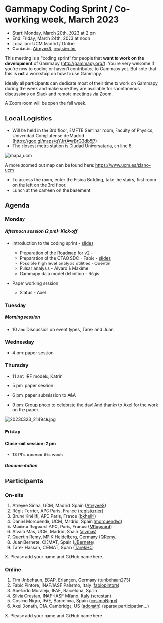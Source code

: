 # Gammapy Coding Sprint / Co-working week, March 2023

* Start: Monday, March 20th, 2023 at 2 pm
* End: Friday, March 24th, 2023 at noon
* Location: UCM Madrid / Online
* Contacts: [AtreyeeS](https://github.com/AtreyeeS), [registerrier](https://https://github.com/github.com/registerrier)

This meeting is a "coding sprint" for people that **want to work on the development** of Gammapy
(http://gammapy.org/). You're very welcome if you're new to coding or haven't contributed to
Gammapy yet. But note that this is **not** a workshop on how to use Gammapy.

Ideally all participants can dedicate most of their time to work on Gammapy during the week and make sure they are available for spontaneous discussions on Slack and remote meetings via Zoom.

A Zoom room will be open the full week.

## Local Logistics

- Will be held in the 3rd floor, EMFTE Seminar room, Faculty of Physics, Univeridad Complutense de Madrid (https://goo.gl/maps/qYJrtAwrBrG3db5j7)
- The closest metro station is Ciudad Universataria, on line 6.

![mapa_ucm](https://user-images.githubusercontent.com/32677370/225902054-c6f466e7-e5d8-455d-ad90-25b71617553f.jpg)

A more zoomed out map can be found here: https://www.ucm.es/plano-ucm


- To access the room, enter the Fisica Building, take the stairs, first room on the left on the 3rd floor.
- Lunch at the canteen on the basement



## Agenda


### Monday 
##### Afternoon session (2 pm): Kick-off
* Introduction to the coding sprint - [slides](coding_sprint_intro.pdf)
  * Preparation of the Roadmap for v2 - 
  * Preparation of the CTAO SDC - Fabio - [slides](SDC_summary_models_fabio.pdf)
  * Possible high level analysis utilities - Quentin
  * Pulsar analysis - Alvaro & Maxime
  * Gammapy data model definition - Régis

* Paper working session
  * Status - Axel

### Tuesday

##### Morning session 

* 10 am: Discussion on event types, Tarek and Juan

### Wednesday

* 4 pm: paper session

### Thursday 

* 11 am: IRF models, Katrin

* 5 pm: paper session

* 6 pm: paper submission to A&A

* 9 pm: Group photo to celebrate the day! And thanks to Axel for the work on the paper.

![20230323_214946.jpg](https://user-images.githubusercontent.com/16781593/227476626-307399f1-3a7d-44b4-a51b-a8d05a38136b.jpg)


### Friday 

#### Close-out session: 2 pm

* 18 PRs opened this week

##### Documentation


## Participants

### On-site

1. Atreyee Sinha, UCM, Madrid, Spain ([AtreyeeS](https://github.com/AtreyeeS))
2. Régis Terrier, APC Paris, France ([registerrier](https://github.com/registerrier))
3. Bruno Khélifi, APC Paris, France ([bkhelifi](https://github.com/bkhelifi))
4. Daniel Morcuende, UCM, Madrid, Spain ([morcuended](https://github.com/morcuended))
5. Maxime Regeard, APC, Paris, France ([MRegeard](https://github.com/MRegeard))
6. Alvaro Mas, UCM, Madrid, Spain ([alvmas](https://github.com/alvmas))
7. Quentin Remy, MPIK Heidelberg, Germany ([QRemy](https://github.com/QRemy))
8. Juan Bernete, CIEMAT, Spain ([JBernete](https://github.com/JBernete))
9. Tarek Hassan, CIEMAT, Spain ([TarekHC](https://github.com/TarekHC))

X. Please add your name and GitHub name here...

### Online

1. Tim Unbehaun, ECAP, Erlangen, Germany ([tunbehaun273](https://github.com/tunbehaun273))
2. Fabio Pintore, INAF/IASF Palermo, Italy ([fabiopintore](https://github.com/fabiopintore))
3. Abelardo Moralejo, IFAE, Barcelona, Spain
4. Silvia Crestan, INAF-IASF Milano, Italy ([screstan](https://github.com/screstan))
5. Cosimo Nigro, IFAE, Barcelona, Spain ([cosimoNigro](https://github.com/cosimoNigro))
6. Axel Donath, CfA, Cambridge, US ([adonath](https://github.com/adonath)) (sparse participation...)

X. Please add your name and GitHub name here
